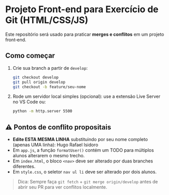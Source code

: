 # Projeto Front-end para Exercício de Git (HTML/CSS/JS)

Este repositório será usado para praticar **merges e conflitos** em um projeto front‑end.

## Como começar

1. Crie sua branch a partir de `develop`:

   ```bash
   git checkout develop
   git pull origin develop
   git checkout -b feature/seu-nome
   ```

2. Rode um servidor local simples (opcional): use a extensão Live Server no VS Code ou:
   ```bash
   python -m http.server 5500
   ```

## ⚠️ Pontos de conflito propositais

- **Edite ESTA MESMA LINHA** substituindo por seu nome completo (apenas UMA linha): Hugo Rafael Isidoro
- Em `app.js`, a função `formatUser()` contém um TODO para múltiplos alunos alterarem o mesmo trecho.
- Em `index.html`, o bloco `<nav>` deve ser alterado por duas branches diferentes.
- Em `style.css`, o seletor `nav ul li` deve ser alterado por dois alunos.

> Dica: Sempre faça `git fetch` + `git merge origin/develop` antes de abrir seu PR para ver conflitos localmente.
